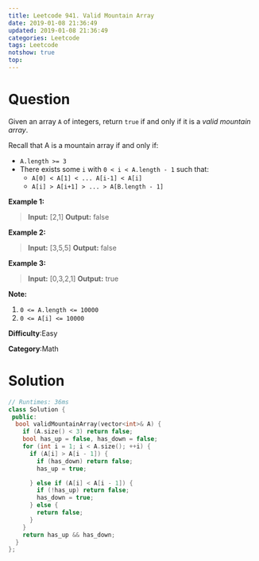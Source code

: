 ```yaml
---
title: Leetcode 941. Valid Mountain Array
date: 2019-01-08 21:36:49
updated: 2019-01-08 21:36:49
categories: Leetcode
tags: Leetcode
notshow: true
top:
---
```


# Question

Given an array  `A`  of integers, return  `true`  if and only if it is a  _valid mountain array_.

Recall that A is a mountain array if and only if:

- `A.length >= 3`
- There exists some  `i`  with `0 < i < A.length - 1` such that:
    - `A[0] < A[1] < ... A[i-1] < A[i]`
    - `A[i] > A[i+1] > ... > A[B.length - 1]`

**Example 1:**

> **Input:** [2,1]
> **Output:** false

**Example 2:**

> **Input:** [3,5,5]
> **Output:** false

**Example 3:**

> **Input:** [0,3,2,1]
> **Output:** true

**Note:**

1. `0 <= A.length <= 10000`
2. `0 <= A[i] <= 10000`

**Difficulty**:Easy

**Category**:Math

<!-- more -->

# Solution

```cpp
// Runtimes: 36ms
class Solution {
 public:
  bool validMountainArray(vector<int>& A) {
    if (A.size() < 3) return false;
    bool has_up = false, has_down = false;
    for (int i = 1; i < A.size(); ++i) {
      if (A[i] > A[i - 1]) {
        if (has_down) return false;
        has_up = true;

      } else if (A[i] < A[i - 1]) {
        if (!has_up) return false;
        has_down = true;
      } else {
        return false;
      }
    }
    return has_up && has_down;
  }
};
```
